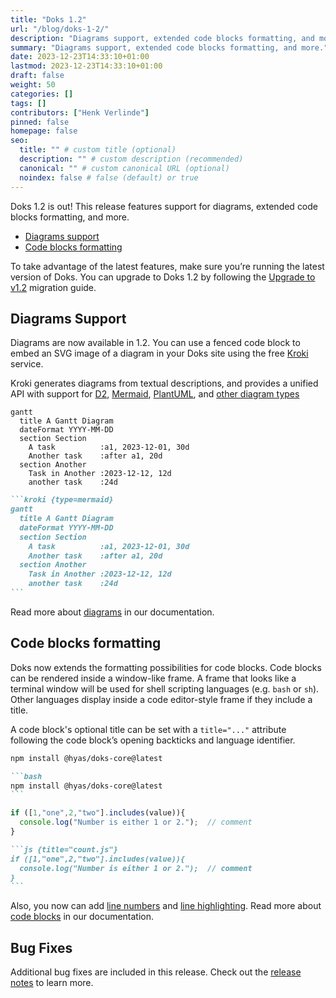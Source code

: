 ```yaml
---
title: "Doks 1.2"
url: "/blog/doks-1-2/"
description: "Diagrams support, extended code blocks formatting, and more."
summary: "Diagrams support, extended code blocks formatting, and more."
date: 2023-12-23T14:33:10+01:00
lastmod: 2023-12-23T14:33:10+01:00
draft: false
weight: 50
categories: []
tags: []
contributors: ["Henk Verlinde"]
pinned: false
homepage: false
seo:
  title: "" # custom title (optional)
  description: "" # custom description (recommended)
  canonical: "" # custom canonical URL (optional)
  noindex: false # false (default) or true
---
```


Doks 1.2 is out! This release features support for diagrams, extended code blocks formatting, and more.

- [Diagrams support](#diagrams-support)
- [Code blocks formatting](#code-blocks-formatting)

To take advantage of the latest features, make sure you’re running the latest version of Doks. You can upgrade to Doks 1.2 by following the [Upgrade to v1.2](/migration-guides/v-1/v-1-2/) migration guide.

## Diagrams Support

Diagrams are now available in 1.2. You can use a fenced code block to embed an SVG image of a diagram in your Doks site using the free [Kroki](https://kroki.io/) service.

Kroki generates diagrams from textual descriptions, and provides a unified API with support for [D2](https://d2lang.com/), [Mermaid](https://mermaid.js.org/intro/), [PlantUML](https://plantuml.com/), and [other diagram types](https://kroki.io/#support)

```kroki {type=mermaid}
gantt
  title A Gantt Diagram
  dateFormat YYYY-MM-DD
  section Section
    A task          :a1, 2023-12-01, 30d
    Another task    :after a1, 20d
  section Another
    Task in Another :2023-12-12, 12d
    another task    :24d
```

````md
```kroki {type=mermaid}
gantt
  title A Gantt Diagram
  dateFormat YYYY-MM-DD
  section Section
    A task          :a1, 2023-12-01, 30d
    Another task    :after a1, 20d
  section Another
    Task in Another :2023-12-12, 12d
    another task    :24d
```
````

Read more about [diagrams](/docs/built-ins/diagrams/) in our documentation.

## Code blocks formatting

Doks now extends the formatting possibilities for code blocks. Code blocks can be rendered inside a window-like frame. A frame that looks like a terminal window will be used for shell scripting languages (e.g. `bash` or `sh`). Other languages display inside a code editor-style frame if they include a title.

A code block's optional title can be set with a `title="..."` attribute following the code block’s opening backticks and language identifier.

```bash
npm install @hyas/doks-core@latest
```

````md
```bash
npm install @hyas/doks-core@latest
```
````

```js {title="count.js"}
if ([1,"one",2,"two"].includes(value)){
  console.log("Number is either 1 or 2.");  // comment
}
```

````md
```js {title="count.js"}
if ([1,"one",2,"two"].includes(value)){
  console.log("Number is either 1 or 2.");  // comment
}
```
````

Also, you now can add [line numbers](/docs/built-ins/code-blocks/#line-numbers) and [line highlighting](/docs/built-ins/code-blocks/#highlight). Read more about [code blocks](/docs/built-ins/code-blocks/) in our documentation.

## Bug Fixes

Additional bug fixes are included in this release. Check out the [release notes](https://github.com/gethyas/doks-core/releases/tag/v1.2.0) to learn more.
